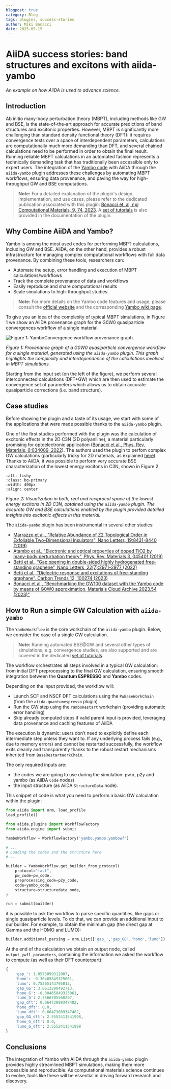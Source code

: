 ```yaml
---
blogpost: true
category: Blog
tags: plugins, success-stories
author: Miki Bonacci
date: 2025-05-15
---
```


# AiiDA success stories: band structures and excitons with aiida-yambo

*An example on how AiiDA is used to advance science.*

## Introduction

Ab initio many-body perturbation theory (MBPT), including methods like GW and BSE, is the state-of-the-art approach for accurate predictions of band structures and excitonic properties.
However, MBPT is significantly more challenging than standard density functional theory (DFT): it requires convergence tests over a space of interdependent parameters, calculations are computationally much more demanding than DFT, and several chained calculations need to be performed in order to obtain the final result.
Running reliable MBPT calculations in an automated fashion represents a technically demanding task that has traditionally been accessible only to expert users.
The integration of the [Yambo code](https://iopscience.iop.org/article/10.1088/1361-648X/ab15d0/meta) with AiiDA through the `aiida-yambo` plugin addresses these challenges by automating MBPT workflows, ensuring data provenance, and paving the way for high-throughput GW and BSE computations.

> **Note:** For a detailed explanation of the plugin's design, implementation, and use cases, please refer to the dedicated publication associated with this plugin: [Bonacci et. al, npj Computational Materials, 9, 74, 2023](https://www.nature.com/articles/s41524-023-01027-2).
A [set of tutorials](https://aiida-yambo.readthedocs.io/en/documentation/user_guide/index.html) is also provided in the documentation of the plugin.

## Why Combine AiiDA and Yambo?

Yambo is among the most used codes for performing MBPT calculations, including GW and BSE.
AiiDA, on the other hand, provides a robust infrastructure for managing complex computational workflows with full data provenance.
By combining these tools, researchers can:

- Automate the setup, error handling and execution of MBPT calculations/workflows
- Track the complete provenance of data and workflows
- Easily reproduce and share computational results
- Scale simulations to high-throughput studies

> **Note:** For more details on the Yambo code features and usage, please consult the [official website](https://www.yambo-code.eu/) and the corresponding [Yambo wiki page](https://wiki.yambo-code.eu/wiki/index.php?title=Main_Page).

To give you an idea of the complexity of typical MBPT simulations, in Figure 1 we show an AiiDA provenance graph for the G0W0 quasiparticle convergences workflow of a single material.

![Figure 1: YamboConvergence workflow provenance graph.](../pics/GW_conv_graph.png)

*Figure 1: Provenance graph of a G0W0 quasiparticle convergence workflow for a single material, generated using the `aiida-yambo` plugin. This graph highlights the complexity and interdependence of the calculations involved in MBPT simulations.*

Starting from the input set (on the left of the figure), we perform several interconnected calculations (DFT+GW) which are then used to estimate the convergence set of parameters which allows us to obtain accurate quasiparticle corrections (i.e. band structure).

## Case studies

Before showing the plugin and a taste of its usage, we start with some of the applications that were made possible thanks to the `aiida-yambo` plugin.

One of the first studies performed with the plugin was the calculation of excitonic effects in the 2D C3N (2D polyaniline), a material particularly promising for optoelectronic application ([Bonacci et al., Phys. Rev. Materials, 6:034009, 2022](https://doi.org/10.1103/PhysRevMaterials.6.034009)).
The authors used the plugin to perfom complex GW calculations (particularly tricky for 2D materials, as explained [here](https://wiki.yambo-code.eu/wiki/index.php?title=How_to_treat_low_dimensional_systems)).
Thanks to AiiDA, it was possible to perform very accurate BSE characterization of the lowest energy excitons in C3N, shown in Figure 2.

```{image} ../pics/c3n.png
:alt: fishy
:class: bg-primary
:width: 400px
:align: center
```

*Figure 2: Visualization in both, real and reciprocal space of the lowest energy excitons in 2D C3N, obtained using the `aiida-yambo` plugin. The accurate GW and BSE calculations enabled by the plugin provided detailed insights into excitonic effects in this material.*

The `aiida-yambo` plugin has been instrumental in several other studies:

- [Marrazzo et al., "Relative Abundance of Z2 Topological Order in Exfoliable Two-Dimensional Insulators", Nano Letters, 19:8431-8440 (2019)](https://pubs.acs.org/doi/abs/10.1021/acs.nanolett.9b02689)
- [Atambo et al., "Electronic and optical properties of doped TiO2 by many-body perturbation theory", Phys. Rev. Materials 3, 045401 (2019)](https://doi.org/10.1103/PhysRevMaterials.3.045401)
- [Betti et al., “Gap opening in double-sided highly hydrogenated free-standing graphene", Nano Letters, 22(7):2971–2977 (2022)](https://pubs.acs.org/doi/full/10.1021/acs.nanolett.2c00162)
- [Betti et al., “Dielectric response and excitations of free-standing graphane”, Carbon Trends 12, 100274 (2023)](https://doi.org/10.1016/j.cartre.2023.100274)
- [Bonacci et al., "Benchmarking the GW100 dataset with the Yambo code by means of G0W0 approximation, Materials Cloud Archive 2023.54 (2023)"](https://doi.org/10.24435/materialscloud:ce-82)

## How to Run a simple GW Calculation with `aiida-yambo`

The `YamboWorkflow` is the core workchain of the `aiida-yambo` plugin. Below, we consider the case of a single GW calculation.

> **Note:** Running automated BSE@GW and several other types of simulations, e.g. convergence studies, are also supported and are covered in the dedicated [set of tutorials](https://aiida-yambo.readthedocs.io/en/documentation/user_guide/index.html).

The workflow orchestrates all steps involved in a typical GW calculation: from initial DFT preprocessing to the final GW calculation, ensuring smooth integration between the **Quantum ESPRESSO** and **Yambo** codes.

Depending on the input provided, the workflow will:

- Launch SCF and NSCF DFT calculations using the `PwBaseWorkChain` (from the `aiida-quantumespresso` plugin)
- Run the GW step using the `YamboRestart` workchain (providing automatic error handling)
- Skip already computed steps if valid parent input is provided, leveraging data provenance and caching features of AiiDA

The execution is dynamic: users don’t need to explicitly define each intermediate step unless they want to.
If any underlying process fails (e.g., due to memory errors) and cannot be restarted successfully, the workflow exits cleanly and transparently thanks to the robust restart mechanisms inherited from `BaseRestartWorkChain`.

The only required inputs are:

- the codes we are going to use during the simulation: pw.x, p2y and yambo (as AiiDA `Code` nodes)
- the input structure (as AiiDA `StructureData` node).

This snippet of code is what you need to perform a basic GW calculation within the plugin:

```python
from aiida import orm, load_profile
load_profile()

from aiida.plugins import WorkflowFactory
from aiida.engine import submit

YamboWorkflow = WorkflowFactory('yambo.yambo.yambowf')

# ...
# Loading the codes and the structure here
# ...

builder = YamboWorkflow.get_builder_from_protocol(
    protocol="fast",
    pw_code=pw_code,
    preprocessing_code=p2y_code,
    code=yambo_code,
    structure=structuredata_node,
)

run = submit(builder)
```

it is possible to ask the workflow to parse specific quantities, like gaps or single quasiparticle levels.
To do that, we can provide an additional input to our builder. For example, to obtain the minimum gap (the direct gap at Gamma and the HOMO and LUMO):

```python
builder.additional_parsing = orm.List(['gap_','gap_GG','homo','lumo'])
```

At the end of the calculation we obtain an output node, called `output_ywfl_parameters`, containing the information we asked the workflow to compute (as well as their DFT counterpart):

```python
{
    'gap_': 1.0573099312007,
    'homo': -0.30465849325061,
    'lumo': 0.75265143795013,
    'gap_GG': 3.0613290492713,
    'homo_G': -0.30465849325061,
    'lumo_G': 2.7566705560207,
    'gap_dft': 0.66473089347482,
    'homo_dft': 0.0,
    'lumo_dft': 0.66473089347482,
    'gap_GG_dft': 2.5552411541998,
    'homo_G_dft': 0.0,
    'lumo_G_dft': 2.5552411541998
}
```

## Conclusions

The integration of Yambo with AiiDA through the `aiida-yambo` plugin provides highly streamlined MBPT simulations, making them more accessible and reproducible.
As computational materials science continues to evolve, tools like these will be essential in driving forward research and discovery.
